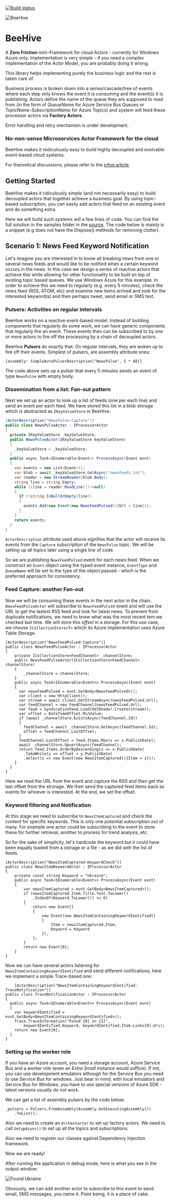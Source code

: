 [![Build status](https://ci.appveyor.com/api/projects/status/7rj53liopu8lqy8n?svg=true)](https://ci.appveyor.com/project/aliostad/beehive)



![BeeHive](https://raw.githubusercontent.com/aliostad/PublicImages/master/diagrams/BeeHive-164px.png)

BeeHive
=======

A **Zero Friction** mini-Framework for cloud Actors - currently for Windows Azure only. Implementation is very simple - if you need a complex implementation of the Actor Model, you are probably doing it wrong.

This library helps implementing purely the business logic and the rest is taken care of.

Business process is broken down into a series/cascade/tree of events where each step only knows the event it is consuming and the event(s) it is publishing. Actors define the name of the queue they are supposed to read from (in the form of *QueueName* for Azure Service Bus Queues or *TopicName*-*SubscriptionName* for Azure Topics) and system will feed these processor actors via **Factory Actors**. 

Error handling and retry mechanism is under development.

### No-non-sense Microservices Actor Framework for the cloud

BeeHive makes it rediculously easy to build highly decoupled and evolvable event-based cloud systems.

For theoretical discussions, please refer to the [infoq article](http://www.infoq.com/articles/reactive-cloud-actors).


## Getting Started

BeeHive makes it ridiculously *simple* (and not necessarily easy) to build decoupled actors that together achieve a business goal. By using topic-based subscription, you can easily add actors that feed on an existing event and do something extra.

Here we will build such systems will a few lines of code. You can find the full solution in the samples folder in the [source](https://github.com/aliostad/BeeHive). The code below is mainly is a snippet (e.g does not have the Dispose() methods for removing clutter).

## Scenario 1: News Feed Keyword Notification

Let's imagine you are interested in to know all breaking news from one or several news feeds and would like to be notified when a certain keyword occurs in the news. In this case we design a series of reactive actors that achieve this while allowing for other functionality to be built on top of existing topic based queues. We use Windows Azure for this example. In order to achieve this we need to regularly (e.g. every 5 minutes), check the news feed (RSS, ATOM, etc) and examine new items arrived and look for the interested keyword(s) and then perhaps tweet, send email or SMS text.

### Pulsers: Activities on regular intervals

BeeHive works on a reactive event-based model. Instead of building components that regularly do some work, we can have generic components that regularly fire an event. These events then can be subscribed to by one or more actors to fire off the processing by a chain of decoupled actors.

BeeHive **Pulsers** do exactly that. On regular intervals, they are woken up to fire off their events. Simplest of pulsers, are assembly attribute ones:

```
[assembly: SimpleAutoPulserDescription("NewsPulse", 5 * 60)]

```

The code above sets up a pulser that every 5 minutes sends an event of type `NewsPulse` with empty body.

### Dissemination from a list: Fan-out pattern

Next we set up an actor to look up a list of feeds (one per each line) and send an event per each feed. We have stored this list in a blob storage which is abstracted as `IKeyValueStore` in BeeHive.

``` c#
[ActorDescription("NewsPulse-Capture")]
public class NewsPulseActor : IProcessorActor
{
  private IKeyValueStore _keyValueStore;
  public NewsPulseActor(IKeyValueStore keyValueStore)
  {
    _keyValueStore = _keyValueStore;
  }
  public async Task<IEnumerable<Event>> ProcessAsync(Event evnt)
  {
    var events = new List<Event>();
    var blob = await _keyValueStore.GetAsync("newsFeeds.txt");
    var reader = new StreamReader(blob.Body);
    string line = string.Empty;
    while ((line = reader.ReadLine())!=null)
    {
      if (!string.IsNullOrEmpty(line))
      {
        events.Add(new Event(new NewsFeedPulsed(){Url = line}));
      }
    }
    return events;
  }
}
```

`ActorDescription` attribute used above signifies that the actor will receive its events from the `Capture` subscription of the `NewsPulse` topic. We will be setting up all topics later using a single line of code.

So we are publishing `NewsFeedPulsed` event for each news feed. When we construct an `Event` object using the typed event instance, `EventType` and `QueueName` will be set to the type of the object passed - which is the preferred approach for consistency.

### Feed Capture: another Fan-out

Now we will be consuming these events in the next actor in the chain. `NewsFeedPulseActor` will subscribe to `NewsFeedPulsed` event and will use the URL to get the lastest RSS feed and look for latest news. To prevent from duplicate notifications, we need to know what was the most recent tem we checked last time. We will store this *offset* in a storage. For this use case, we choose `ICollectionStore<T>` which its Azure implementation uses Azure Table Storage.

```
[ActorDescription("NewsFeedPulsed-Capture")]
public class NewsFeedPulseActor : IProcessorActor
{
    private ICollectionStore<FeedChannel> _channelStore;
    public NewsFeedPulseActor(ICollectionStore<FeedChannel> channelStore)
    {
        _channelStore = channelStore;
    }
    public async Task<IEnumerable<Event>> ProcessAsync(Event evnt)
    {
      var newsFeedPulsed = evnt.GetBody<NewsFeedPulsed>();
      var client = new HttpClient();
      var stream = await client.GetStreamAsync(newsFeedPulsed.Url);
      var feedChannel = new FeedChannel(newsFeedPulsed.Url);
      var feed = SyndicationFeed.Load(XmlReader.Create(stream));
      var offset = DateTimeOffset.MinValue;
      if (await _channelStore.ExistsAsync(feedChannel.Id))
      {
        feedChannel = await _channelStore.GetAsync(feedChannel.Id);
        offset = feedChannel.LastOffset;
      }
      feedChannel.LastOffset = feed.Items.Max(x => x.PublishDate);
      await _channelStore.UpsertAsync(feedChannel);
      return feed.Items.OrderByDescending(x => x.PublishDate)
        .TakeWhile(y => offset < y.PublishDate)
        .Select(z => new Event(new NewsItemCaptured(){Item = z}));
    }
  }
}
```

Here we read the URL from the event and capture the RSS and then get the last offset from the strorage. We then send the captured feed items back as events for whoever is interested. At the end, we set the offset.

### Keyword filtering and Notification

At this stage we need to subscribe to `NewsItemCaptured` and check the content for specific keywords. This is only one potential subscription out of many. For example one actor could be subscribing to the event to store these for further retrieval, another to process for trend analysis, etc.

So for the sake of simplicity, let's hardcode the keyword but it could have been equally loaded from a storage or a file - as we did with the list of feeds.

```
[ActorDescription("NewsItemCaptured-KeywordCheck")]
public class NewsItemKeywordActor : IProcessorActor
{
    private const string Keyword = "Ukraine";
    public async Task<IEnumerable<Event>> ProcessAsync(Event evnt)
    {
        var newsItemCaptured = evnt.GetBody<NewsItemCaptured>();
        if (newsItemCaptured.Item.Title.Text.ToLower()
            .IndexOf(Keyword.ToLower()) >= 0)
        {
            return new Event[]
            {
                new Event(new NewsItemContainingKeywordIentified()
                {
                    Item = newsItemCaptured.Item,
                    Keyword = Keyword
                }),
            };
        }
        return new Event[0];
    }
}

```
Now we can have several actors listening for `NewsItemContainingKeywordIentified` and send different notifications, here we implement a simple Trace-based one:

```
    [ActorDescription("NewsItemContainingKeywordIentified-TraceNotification")]
public class TraceNotificationActor : IProcessorActor
{
  public async Task<IEnumerable<Event>> ProcessAsync(Event evnt)
  {
    var keywordIentified = evnt.GetBody<NewsItemContainingKeywordIentified>();
    Trace.TraceInformation("Found {0} in {1}",
        keywordIentified.Keyword, keywordIentified.Item.Links[0].Uri);
    return new Event[0];
  }
}
```
### Setting up the worker role

If you have an Azure account, you need a storage account, Azure Service Bus and a worker role (even an *Extra Small* instance would suffice). If not, you can use development emulators although for the Service Bus you need to use Service Bus for windows. Just bear in mind, with local emulators and Service Bus for Windows, you have to use special versions of Azure SDK - latest versions usually do not work.

We can get a list of assembly pulsers by the code below:

```
_pulsers = Pulsers.FromAssembly(Assembly.GetExecutingAssembly())
    .ToList();
```

Also we need to create an `Orchestartor` to set up factory actors. We need to call `SetupAsync()` to set up all the topics and subscriptions.

Also we need to register our classes against Dependency Injection framework.

Now we are ready!

After running the application in debug mode, here is what you see in the output window:

![Found Ukraine](https://raw.githubusercontent.com/aliostad/BeeHive/master/assets/NewsFeedOutput.png)

Obviously, we can add another actor to subscribe to this event to send email, SMS messages, you name it. Point being, it is a piece of cake.
